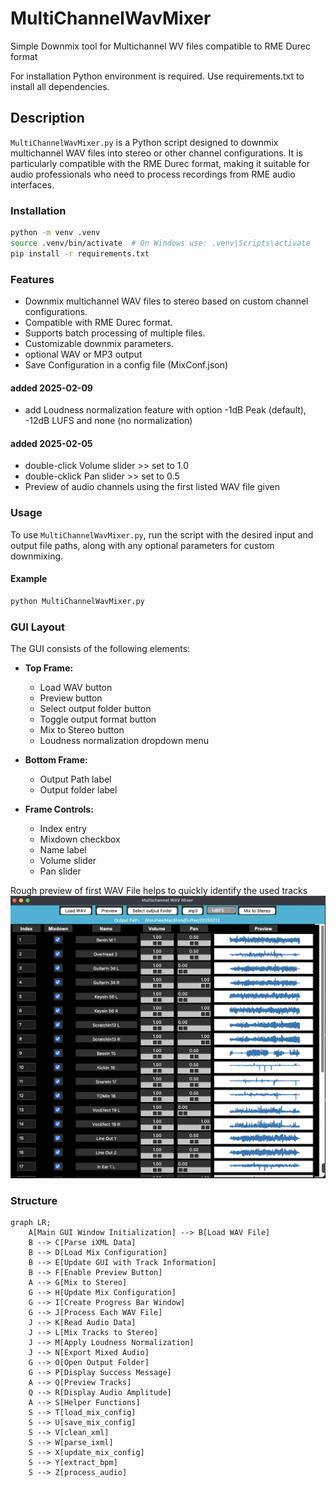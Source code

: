 # MultiChannelWavMixer
Simple Downmix tool for Multichannel WV files compatible to RME Durec format

For installation Python environment is required. Use requirements.txt to install all dependencies.

## Description

`MultiChannelWavMixer.py` is a Python script designed to downmix multichannel WAV files into stereo or other channel configurations. It is particularly compatible with the RME Durec format, making it suitable for audio professionals who need to process recordings from RME audio interfaces.

### Installation
```sh
python -m venv .venv
source .venv/bin/activate  # On Windows use: .venv\Scripts\activate
pip install -r requirements.txt
```

### Features

- Downmix multichannel WAV files to stereo based on custom channel configurations.
- Compatible with RME Durec format.
- Supports batch processing of multiple files.
- Customizable downmix parameters.
- optional WAV or MP3 output
- Save Configuration in a config file (MixConf.json)

#### added 2025-02-09
  - add Loudness normalization feature with option -1dB Peak (default), -12dB LUFS and none (no normalization)

#### added 2025-02-05
  - double-click Volume slider >> set to 1.0
  - double-cklick Pan slider >> set to 0.5
  - Preview of audio channels using the first listed WAV file given



### Usage

To use `MultiChannelWavMixer.py`, run the script with the desired input and output file paths, along with any optional parameters for custom downmixing.

#### Example
```sh
python MultiChannelWavMixer.py
```

### GUI Layout

The GUI consists of the following elements:

- **Top Frame:**
  - Load WAV button
  - Preview button
  - Select output folder button
  - Toggle output format button
  - Mix to Stereo button
  - Loudness normalization dropdown menu

- **Bottom Frame:**
  - Output Path label
  - Output folder label

- **Frame Controls:**
  - Index entry
  - Mixdown checkbox
  - Name label
  - Volume slider
  - Pan slider


Rough preview of first WAV File helps to quickly identify the used tracks
![Preview Feature](doc/Preview.png)

### Structure
```mermaid
graph LR;
    A[Main GUI Window Initialization] --> B[Load WAV File]
    B --> C[Parse iXML Data]
    B --> D[Load Mix Configuration]
    B --> E[Update GUI with Track Information]
    B --> F[Enable Preview Button]
    A --> G[Mix to Stereo]
    G --> H[Update Mix Configuration]
    G --> I[Create Progress Bar Window]
    G --> J[Process Each WAV File]
    J --> K[Read Audio Data]
    J --> L[Mix Tracks to Stereo]
    J --> M[Apply Loudness Normalization]
    J --> N[Export Mixed Audio]
    G --> O[Open Output Folder]
    G --> P[Display Success Message]
    A --> Q[Preview Tracks]
    Q --> R[Display Audio Amplitude]
    A --> S[Helper Functions]
    S --> T[load_mix_config]
    S --> U[save_mix_config]
    S --> V[clean_xml]
    S --> W[parse_ixml]
    S --> X[update_mix_config]
    S --> Y[extract_bpm]
    S --> Z[process_audio]
```
